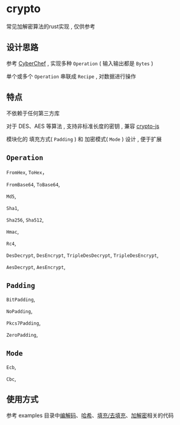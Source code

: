# crypto

常见加解密算法的rust实现 , 仅供参考

## 设计思路

参考 [CyberChef](https://github.com/gchq/CyberChef) , 实现多种 `Operation` ( 输入输出都是 `Bytes` ) 

单个或多个 `Operation` 串联成 `Recipe` , 对数据进行操作

## 特点

不依赖于任何第三方库

对于 DES、AES 等算法 , 支持非标准长度的密钥 , 兼容 [crypto-js](https://github.com/brix/crypto-js)

模块化的 填充方式( `Padding` ) 和 加密模式( `Mode` ) 设计 , 便于扩展

## `Operation`

`FromHex`, `ToHex`，

`FromBase64`, `ToBase64`,

`Md5`,

`Sha1`,

`Sha256`, `Sha512`,

`Hmac`,

`Rc4`,

`DesDecrypt`, `DesEncrypt`, `TripleDesDecrypt`, `TripleDesEncrypt`,

`AesDecrypt`, `AesEncrypt`,

## `Padding`

`BitPadding`,

`NoPadding`,

`Pkcs7Padding`,

`ZeroPadding`,

## `Mode`

`Ecb`,

`Cbc`,

## 使用方式

参考 examples 目录中[编解码](examples/encoding.rs)、[哈希](examples/hashing.rs)、[填充/去填充](examples/padding.rs)、[加解密](examples/encryption.rs)相关的代码
